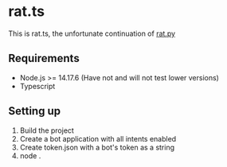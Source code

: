 # rat.ts

This is rat.ts, the unfortunate continuation of [rat.py](https://github.com/ernieIzde8ski/ratbot)

## Requirements

- Node.js >= 14.17.6 (Have not and will not test lower versions)
- Typescript

## Setting up

1. Build the project
2. Create a bot application with all intents enabled
3. Create token.json with a bot's token as a string
4. node .
